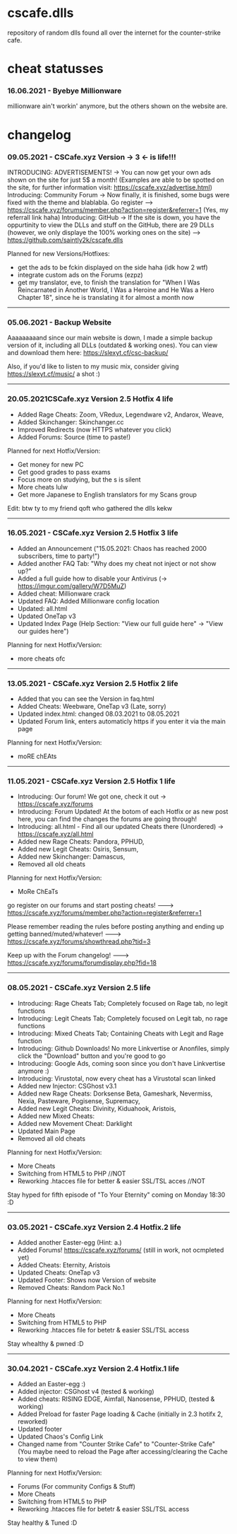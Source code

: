 # cscafe.dlls
repository of random dlls found all over the internet for the counter-strike cafe.

# cheat statusses

### 16.06.2021 - Byebye Millionware
millionware ain't workin' anymore, but the others shown on the website are.

# changelog

### 09.05.2021 - CSCafe.xyz Version -> 3 <- is life!!!
INTRODUCING: ADVERTISEMENTS! -> You can now get your own ads shown on the site for just 5$ a month! (Examples are able to be spotted on the site, for further information visit: https://cscafe.xyz/advertise.html)
Introducing: Community Forum -> Now finally, it is finished, some bugs were fixed with the theme and blablabla. Go register --> https://cscafe.xyz/forums/member.php?action=register&referrer=1 (Yes, my referrall link haha)
Introducing: GitHub -> If the site is down, you have the oppurtinity to view the DLLs and stuff on the GitHub, there are 29 DLLs (however, we only displaye the 100% working ones on the site) --> https://github.com/saintly2k/cscafe.dlls

Planned for new Versions/Hotfixes:
- get the ads to be fckin displayed on the side haha (idk how 2 wtf)
- integrate custom ads on the Forums (ezpz)
- get my translator, eve, to finish the translation for "When I Was Reincarnated in Another World, I Was a Heroine and He Was a Hero Chapter 18", since he is translating it for almost a month now

<hr>

### 05.06.2021 - Backup Website
Aaaaaaaaand since our main website is down, I made a simple backup version of it, including all DLLs (outdated & working ones). You can view and download them here:
https://slexyt.cf/csc-backup/ 

Also, if you'd like to listen to my music mix, consider giving
https://slexyt.cf/music/
a shot :)

<hr>

### 20.05.2021CSCafe.xyz Version 2.5 Hotfix 4 life
- Added Rage Cheats: Zoom, VRedux, Legendware v2, Andarox, Weave,
- Added Skinchanger: Skinchanger.cc
- Improved Redirects (now HTTPS whatever you click)
- Added Forums: Source (time to paste!)

Planned for next Hotfix/Version:
- Get money for new PC
- Get good grades to pass exams
- Focus more on studying, but the s is silent
- More cheats lulw
- Get more Japanese to English translators for my Scans group

Edit: btw ty to my friend qoft who gathered the dlls kekw

<hr>

### 16.05.2021 - CSCafe.xyz Version 2.5 Hotfix 3 life
- Added an Announcement ("15.05.2021: Chaos has reached 2000 subscribers, time to party!")
- Added another FAQ Tab: "Why does my cheat not inject or not show up?"
- Added a full guide how to disable your Antivirus (-> https://imgur.com/gallery/W7D5MuZ)
- Added cheat: Millionware crack
- Updated FAQ: Added Millionware config location
- Updated: all.html
- Updated OneTap v3
- Updated Index Page (Help Section: "View our full guide here" -> "View our guides here")

Planning for next Hotfix/Version:
- more cheats ofc

<hr>

### 13.05.2021 - CSCafe.xyz Version 2.5 Hotfix 2 life
- Added that you can see the Version in faq.html
- Added Cheats: Weebware, OneTap v3 (Late, sorry)
- Updated index.html: changed 08.03.2021 to 08.05.2021
- Updated Forum link, enters automaticly https if you enter it via the main page

Planning for next Hotfix/Version:
- moRE chEAts

<hr>

### 11.05.2021 - CSCafe.xyz Version 2.5 Hotfix 1 life
- Introducing: Our forum! We got one, check it out -> https://cscafe.xyz/forums
- Introducing: Forum Updated! At the botom of each Hotfix or as new post here, you can find the changes the forums are going through!
- Introducing: all.html - Find all our updated Cheats there (Unordered) -> https://cscafe.xyz/all.html
- Added new Rage Cheats: Pandora, PPHUD,
- Added new Legit Cheats: Osiris, Sensum,
- Added new Skinchanger: Damascus,
- Removed all old cheats

Planning for next Hotfix/Version:
- MoRe ChEaTs

go register on our forums and start posting cheats!
---> https://cscafe.xyz/forums/member.php?action=register&referrer=1

Please remember reading the rules before posting anything and ending up getting banned/muted/whatever!
---> https://cscafe.xyz/forums/showthread.php?tid=3

Keep up with the Forum changelog!
---> https://cscafe.xyz/forums/forumdisplay.php?fid=18

<hr>

### 08.05.2021 - CSCafe.xyz Version 2.5 life
- Introducing: Rage Cheats Tab; Completely focused on Rage tab, no legit functions
- Introducing: Legit Cheats Tab; Completely focused on Legit tab, no rage functions
- Introducing: Mixed Cheats Tab; Containing Cheats with Legit and Rage function
- Introducing: Github Downloads! No more Linkvertise or Anonfiles, simply click the "Download" button and you're good to go
- Introducing: Google Ads, coming soon since you don't have Linkvertise anymore :)
- Introducing: Virustotal, now every cheat has a Virustotal scan linked
- Added new Injector: CSGhost v3.1
- Added new Rage Cheats: Dorksense Beta, Gameshark, Nevermiss, Nexia, Pasteware, Pogisense, Supremacy,
- Added new Legit Cheats: Divinity, Kiduahook, Aristois,
- Added new Mixed Cheats:
- Added new Movement Cheat: Darklight
- Updated Main Page
- Removed all old cheats

Planning for next Hotfix/Version:
- More Cheats
- Switching from HTML5 to PHP //NOT
- Reworking .htacces file for better & easier SSL/TSL acces //NOT

Stay hyped for fifth episode of "To Your Eternity" coming on Monday 18:30 :D

<hr>

### 03.05.2021 - CSCafe.xyz Version 2.4 Hotfix.2 life
- Added another Easter-egg (Hint: a.)
- Added Forums! https://cscafe.xyz/forums/ (still in work, not ocmpleted yet)
- Added Cheats: Eternity, Aristois
- Updated Cheats: OneTap v3
- Updated Footer: Shows now Version of website
- Removed Cheats: Random Pack No.1

Planning for next Hotfix/Version:
- More Cheats
- Switching from HTML5 to PHP
- Reworking .htacces file for betetr & easier SSL/TSL access

Stay whealthy & pwned :D

<hr>

### 30.04.2021 - CSCafe.xyz Version 2.4 Hotfix.1 life
- Added an Easter-egg :)
- Added injector: CSGhost v4 (tested & working)
- Added cheats: RISING EDGE, Aimfall, Nanosense, PPHUD, (tested & working)
- Added Preload for faster Page loading & Cache (initially in 2.3 hotifx 2, reworked)
- Updated footer
- Updated Chaos's Config Link
- Changed name from "Counter Strike Cafe" to "Counter-Strike Cafe"
(You maybe need to reload the Page after accessing/clearing the Cache to view them)

Planning for next Hotfix/Version:
- Forums (For community Configs & Stuff)
- More Cheats
- Switching from HTML5 to PHP
- Reworking .htacces file for betetr & easier SSL/TSL access

Stay healthy & Tuned :D
